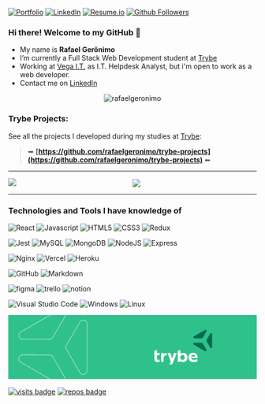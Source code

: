 [![Portfolio][portfolio-shield]][portfolio-url]
[![LinkedIn][linkedin-shield]][linkedin-url]
[![Resume.io][resume-shield]][resume-url]
[![Github Followers][github-follow-shield]][github-follow-url]

<!--My name is Rafael Gerônimo, from Brazil and I'm working on IT area since 2006. -->
### Hi there! Welcome to my GitHub 👋

- My name is **Rafael Gerônimo**
- I’m currently a Full Stack Web Development student at [Trybe](https://www.betrybe.com/)
- Working at [Vega I.T.](https://vegait.com/) as I.T. Helpdesk Analyst, but i'm open to work as a web developer.
- Contact me on [LinkedIn](https://www.linkedin.com/in/rafaelgeronimo/)

<p align="center"><img src="https://github-readme-streak-stats.herokuapp.com/?user=rafaelgeronimo&" alt="rafaelgeronimo" /></p>

### Trybe Projects:
See all the projects I developed during my studies at [Trybe](https://www.betrybe.com):
> ➡ **[https://github.com/rafaelgeronimo/trybe-projects](https://github.com/rafaelgeronimo/trybe-projects)** ⬅


<hr>
<p align="center">
        <img align="left" src="https://github-readme-stats.vercel.app/api?username=rafaelgeronimo&count_private=true&show_icons=true&layout=compact&title_color=161b22&icon_color=00d9ff&text_color=161b22&bg_color=fff" />
        <!--<br /><br />
        <!--
        <a href="https://wakatime.com/@rafaelgeronimo">
                <img alig="center" src="https://github-readme-stats.vercel.app/api/wakatime?username=rafaelgeronimo" />
        </a>
        -->
        <!--
</p>
<p align="right">
        -->
        <img align="center" src="https://github-readme-stats.vercel.app/api/top-langs/?username=rafaelgeronimo&show_icons=true&layout=compact&title_color=161b22&icon_color=00d9ff&text_color=161b22&bg_color=fff" /><br />
</p>
<hr>

### Technologies and Tools I have knowledge of
![React][react-shield]
![Javascript][javascript-shield]
![HTML5][html-shield]
![CSS3][css-shield]
![Redux][redux-shield]

![Jest][jest-shield]
![MySQL][mysql-shield]
![MongoDB][mongodb-shield]
![NodeJS][nodejs-shield]
![Express][express-shield]

![Nginx][nginx-shield]
![Vercel][vercel-shield]
![Heroku][heroku-shield]

![GitHub][github-shield]
![Markdown][markdown-shield]

![figma][figma-shield]
![trello][trello-shield]
![notion][notion-shield]

![Visual Studio Code][vscode-shield]
![Windows][windows-shield]
![Linux][linux-shield]

<img src="https://github.com/rafaelgeronimo/rafaelgeronimo/blob/master/trybe_capa.png">

[![visits badge][visits-shield]][visits-url]
[![repos badge][repos-shield]][repos-url]

<!--
<hr>
Now Playing:<br>
<p align="center">
    <a href="https://open.spotify.com/user/rafaelgeronimo_" target="_blank" title="Click to visit my Spotify profile">
        <img align="center" src="https://github-play.vercel.app/api/spotify" />
    <a>
</p>
-->

<!-- MARKDOWN LINKS & IMAGES -->
[portfolio-shield]: https://img.shields.io/badge/rafael-.geronimo.dev-black?style=for-the-badge
[portfolio-url]: https://rafael.geronimo.dev

[linkedin-shield]: https://img.shields.io/badge/-LinkedIn-blue?logo=Linkedin&logoColor=white&style=for-the-badge
[linkedin-url]: https://linkedin.com/in/rafaelgeronimo

[resume-shield]: https://img.shields.io/badge/my-Resume-9cf?style=for-the-badge
[resume-url]: https://resume.io/r/2IaNIsucz

[github-follow-shield]: https://img.shields.io/github/followers/rafaelgeronimo?label=follow&style=for-the-badge&logo=Github
[github-follow-url]: https://github.com/rafaelgeronimo

[javascript-shield]: https://img.shields.io/badge/javascript-%23323330.svg?style=for-the-badge&logo=javascript&logoColor=%23F7DF1E
[html-shield]: https://img.shields.io/badge/html5-%23E34F26.svg?style=for-the-badge&logo=html5&logoColor=white
[css-shield]: https://img.shields.io/badge/css3-%231572B6.svg?style=for-the-badge&logo=css3&logoColor=white
[react-shield]: https://img.shields.io/badge/react-%2320232a.svg?style=for-the-badge&logo=react&logoColor=%2361DAFB
[markdown-shield]: https://img.shields.io/badge/markdown-%23000000.svg?style=for-the-badge&logo=markdown&logoColor=white
[redux-shield]: https://img.shields.io/badge/redux-%23593d88.svg?style=for-the-badge&logo=redux&logoColor=white
[mysql-shield]: https://img.shields.io/badge/mysql-%2300f.svg?style=for-the-badge&logo=mysql&logoColor=white
[mongodb-shield]: https://img.shields.io/badge/MongoDB-%234ea94b.svg?style=for-the-badge&logo=mongodb&logoColor=white
[nodejs-shield]: https://img.shields.io/badge/node.js-6DA55F?style=for-the-badge&logo=node.js&logoColor=white
[express-shield]: https://img.shields.io/badge/express.js-%23404d59.svg?style=for-the-badge&logo=express&logoColor=%2361DAFB
[jest-shield]: https://img.shields.io/badge/-jest-%23C21325?style=for-the-badge&logo=jest&logoColor=white
[nginx-shield]: https://img.shields.io/badge/nginx-%23009639.svg?style=for-the-badge&logo=nginx&logoColor=white
[github-shield]: https://img.shields.io/badge/github-%23121011.svg?style=for-the-badge&logo=github&logoColor=white
[vercel-shield]: https://img.shields.io/badge/vercel-%23000000.svg?style=for-the-badge&logo=vercel&logoColor=white
[vscode-shield]: https://img.shields.io/badge/VisualStudioCode-0078d7.svg?style=for-the-badge&logo=visual-studio-code&logoColor=white
[windows-shield]: https://img.shields.io/badge/Windows-0078D6?style=for-the-badge&logo=windows&logoColor=white
[linux-shield]: https://img.shields.io/badge/Linux-FCC624?style=for-the-badge&logo=linux&logoColor=black
[figma-shield]: https://img.shields.io/badge/figma-%23F24E1E.svg?style=for-the-badge&logo=figma&logoColor=white
[trello-shield]: https://img.shields.io/badge/Trello-%23026AA7.svg?style=for-the-badge&logo=Trello&logoColor=white
[notion-shield]: https://img.shields.io/badge/Notion-%23000000.svg?style=for-the-badge&logo=notion&logoColor=white
[heroku-shield]: https://img.shields.io/badge/heroku-%23430098.svg?style=for-the-badge&logo=heroku&logoColor=white


[visits-shield]: https://badges.pufler.dev/visits/rafaelgeronimo/rafaelgeronimo?logo=GitHub&label=Visits&color=blue&logoColor=white&style=for-the-badge
[visits-url]: https://github.com/rafaelgeronimo

[repos-shield]: https://badges.pufler.dev/repos/rafaelgeronimo?logo=GitHub&label=Public-Repos&color=orange&logoColor=white&style=for-the-badge
[repos-url]: https://badges.pufler.dev/repos/rafaelgeronimo
